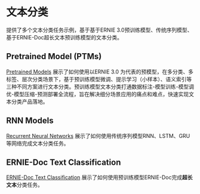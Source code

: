 # 文本分类

提供了多个文本分类任务示例，基于基于ERNIE 3.0预训练模型、传统序列模型、基于ERNIE-Doc超长文本预训练模型的文本分类。

## Pretrained Model (PTMs)

[Pretrained Models](./pretrained_models) 展示了如何使用以ERNIE 3.0 为代表的预模型，在多分类、多标签、层次分类场景下，基于预训练模型微调、提示学习（小样本）、语义索引等三种不同方案进行文本分类。预训练模型文本分类打通数据标注-模型训练-模型调优-模型压缩-预测部署全流程，旨在解决细分场景应用的痛点和难点，快速实现文本分类产品落地。

## RNN Models

[Recurrent Neural Networks](./rnn) 展示了如何使用传统序列模型RNN、LSTM、GRU等网络完成文本分类任务。

## ERNIE-Doc Text Classification

[ERNIE-Doc Text Classification](./ernie-doc) 展示了如何使用预训练模型ERNIE-Doc完成**超长文本**分类任务。
